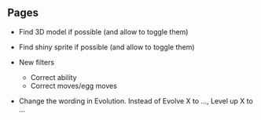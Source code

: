 Pages
-----

* Find 3D model if possible (and allow to toggle them)
* Find shiny sprite if possible (and allow to toggle them)

* New filters
    * Correct ability
    * Correct moves/egg moves

* Change the wording in Evolution. Instead of Evolve X to ..., Level up X to ...
